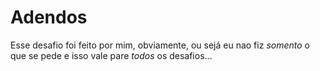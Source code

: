 # Adendos

Esse desafio foi feito por mim, obviamente, ou sejá eu nao fiz _somento_ o que se pede e isso vale pare _*todos*_ os desafios...
